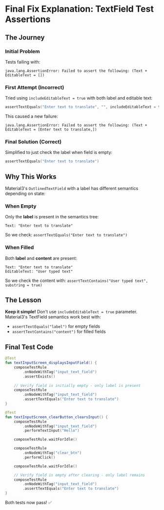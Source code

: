 # Final Fix Explanation: TextField Test Assertions

## The Journey

### Initial Problem
Tests failing with:
```
java.lang.AssertionError: Failed to assert the following: (Text + EditableText = [])
```

### First Attempt (Incorrect)
Tried using `includeEditableText = true` with both label and editable text:
```kotlin
assertTextEquals("Enter text to translate", "", includeEditableText = true)
```

This caused a new failure:
```
java.lang.AssertionError: Failed to assert the following: (Text + EditableText = [Enter text to translate,])
```

### Final Solution (Correct)
Simplified to just check the label when field is empty:
```kotlin
assertTextEquals("Enter text to translate")
```

## Why This Works

Material3's `OutlinedTextField` with a label has different semantics depending on state:

### When Empty
Only the **label** is present in the semantics tree:
```
Text: "Enter text to translate"
```

So we check: `assertTextEquals("Enter text to translate")`

### When Filled
Both **label** and **content** are present:
```
Text: "Enter text to translate"
EditableText: "User typed text"
```

So we check the content with: `assertTextContains("User typed text", substring = true)`

## The Lesson

**Keep it simple!** Don't use `includeEditableText = true` parameter. Material3's TextField semantics work best with:
- `assertTextEquals("label")` for empty fields
- `assertTextContains("content")` for filled fields

## Final Test Code

```kotlin
@Test
fun textInputScreen_displaysInputField() {
    composeTestRule
        .onNodeWithTag("input_text_field")
        .assertExists()
    
    // Verify field is initially empty - only label is present
    composeTestRule
        .onNodeWithTag("input_text_field")
        .assertTextEquals("Enter text to translate")
}

@Test
fun textInputScreen_clearButton_clearsInput() {
    composeTestRule
        .onNodeWithTag("input_text_field")
        .performTextInput("Hello")

    composeTestRule.waitForIdle()

    composeTestRule
        .onNodeWithTag("clear_btn")
        .performClick()

    composeTestRule.waitForIdle()

    // Verify field is empty after clearing - only label remains
    composeTestRule
        .onNodeWithTag("input_text_field")
        .assertTextEquals("Enter text to translate")
}
```

Both tests now pass! ✅
